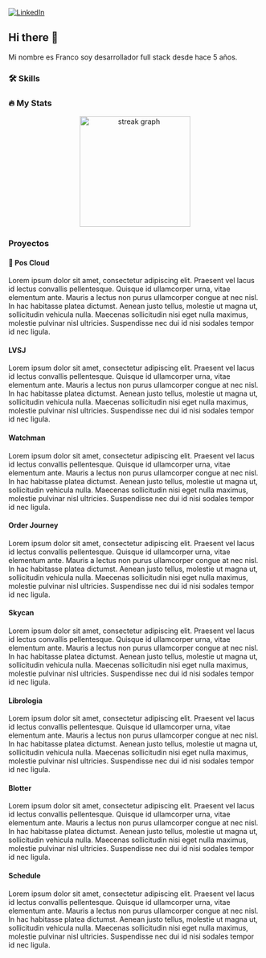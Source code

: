 [![LinkedIn](https://img.shields.io/badge/-LinkedIn-0077B5?style=flat-square&logo=linkedin&logoColor=white)](https://www.linkedin.com/in/franco-androetto/)

## Hi there 👋
Mi nombre es Franco soy desarrollador full stack desde hace 5 años.

### :hammer_and_wrench: Skills



### 🔥 My Stats


<div align="center">
  <img src="https://streak-stats.demolab.com?user=androetto&locale=en&mode=daily&theme=dark&hide_border=false&border_radius=5&order=3" height="220" alt="streak graph"  />
</div>

###

### Proyectos

#### 🏁 Pos Cloud

Lorem ipsum dolor sit amet, consectetur adipiscing elit. Praesent vel lacus id lectus convallis pellentesque. Quisque id ullamcorper urna, vitae elementum ante. Mauris a lectus non purus ullamcorper congue at nec nisl. In hac habitasse platea dictumst. Aenean justo tellus, molestie ut magna ut, sollicitudin vehicula nulla. Maecenas sollicitudin nisi eget nulla maximus, molestie pulvinar nisl ultricies. Suspendisse nec dui id nisi sodales tempor id nec ligula.

#### LVSJ

Lorem ipsum dolor sit amet, consectetur adipiscing elit. Praesent vel lacus id lectus convallis pellentesque. Quisque id ullamcorper urna, vitae elementum ante. Mauris a lectus non purus ullamcorper congue at nec nisl. In hac habitasse platea dictumst. Aenean justo tellus, molestie ut magna ut, sollicitudin vehicula nulla. Maecenas sollicitudin nisi eget nulla maximus, molestie pulvinar nisl ultricies. Suspendisse nec dui id nisi sodales tempor id nec ligula.

#### Watchman

Lorem ipsum dolor sit amet, consectetur adipiscing elit. Praesent vel lacus id lectus convallis pellentesque. Quisque id ullamcorper urna, vitae elementum ante. Mauris a lectus non purus ullamcorper congue at nec nisl. In hac habitasse platea dictumst. Aenean justo tellus, molestie ut magna ut, sollicitudin vehicula nulla. Maecenas sollicitudin nisi eget nulla maximus, molestie pulvinar nisl ultricies. Suspendisse nec dui id nisi sodales tempor id nec ligula.

#### Order Journey

Lorem ipsum dolor sit amet, consectetur adipiscing elit. Praesent vel lacus id lectus convallis pellentesque. Quisque id ullamcorper urna, vitae elementum ante. Mauris a lectus non purus ullamcorper congue at nec nisl. In hac habitasse platea dictumst. Aenean justo tellus, molestie ut magna ut, sollicitudin vehicula nulla. Maecenas sollicitudin nisi eget nulla maximus, molestie pulvinar nisl ultricies. Suspendisse nec dui id nisi sodales tempor id nec ligula.

#### Skycan

Lorem ipsum dolor sit amet, consectetur adipiscing elit. Praesent vel lacus id lectus convallis pellentesque. Quisque id ullamcorper urna, vitae elementum ante. Mauris a lectus non purus ullamcorper congue at nec nisl. In hac habitasse platea dictumst. Aenean justo tellus, molestie ut magna ut, sollicitudin vehicula nulla. Maecenas sollicitudin nisi eget nulla maximus, molestie pulvinar nisl ultricies. Suspendisse nec dui id nisi sodales tempor id nec ligula.

#### Librologia

Lorem ipsum dolor sit amet, consectetur adipiscing elit. Praesent vel lacus id lectus convallis pellentesque. Quisque id ullamcorper urna, vitae elementum ante. Mauris a lectus non purus ullamcorper congue at nec nisl. In hac habitasse platea dictumst. Aenean justo tellus, molestie ut magna ut, sollicitudin vehicula nulla. Maecenas sollicitudin nisi eget nulla maximus, molestie pulvinar nisl ultricies. Suspendisse nec dui id nisi sodales tempor id nec ligula.

#### Blotter

Lorem ipsum dolor sit amet, consectetur adipiscing elit. Praesent vel lacus id lectus convallis pellentesque. Quisque id ullamcorper urna, vitae elementum ante. Mauris a lectus non purus ullamcorper congue at nec nisl. In hac habitasse platea dictumst. Aenean justo tellus, molestie ut magna ut, sollicitudin vehicula nulla. Maecenas sollicitudin nisi eget nulla maximus, molestie pulvinar nisl ultricies. Suspendisse nec dui id nisi sodales tempor id nec ligula.

#### Schedule

Lorem ipsum dolor sit amet, consectetur adipiscing elit. Praesent vel lacus id lectus convallis pellentesque. Quisque id ullamcorper urna, vitae elementum ante. Mauris a lectus non purus ullamcorper congue at nec nisl. In hac habitasse platea dictumst. Aenean justo tellus, molestie ut magna ut, sollicitudin vehicula nulla. Maecenas sollicitudin nisi eget nulla maximus, molestie pulvinar nisl ultricies. Suspendisse nec dui id nisi sodales tempor id nec ligula.



<!--
**androetto/androetto** is a ✨ _special_ ✨ repository because its `README.md` (this file) appears on your GitHub profile.

Here are some ideas to get you started:

- 🔭 I’m currently working on ...
- 🌱 I’m currently learning ...
- 👯 I’m looking to collaborate on ...
- 🤔 I’m looking for help with ...
- 💬 Ask me about ...
- 📫 How to reach me: ...
- 😄 Pronouns: ...
- ⚡ Fun fact: ...
-->
